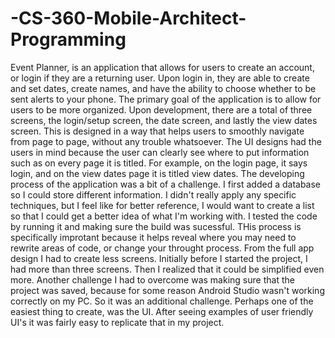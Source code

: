 # -CS-360-Mobile-Architect-Programming
  Event Planner, is an application that allows for users to create an account, or login if they are a returning user. Upon login in, they are able to create and set dates, create names, and have the ability to choose whether to be sent alerts to your phone. The primary goal of the application is to allow for users to be more organized. Upon development, there are a total of three screens, the login/setup screen, the date screen, and lastly the view dates screen. This is designed in a way that helps users to smoothly navigate from page to page, without any trouble whatsoever. The UI designs had the users in mind because the user can clearly see where to put information such as on every page it is titled. For example, on the login page, it says login, and on the view dates page it is titled view dates. The developing process of the application was a bit of a challenge. I first added a database so I could store different information. I didn't really apply any specific techniques, but I feel like for better reference, I would want to create a list so that I could get a better idea of what I'm working with. I tested the code by running it and making sure the build was sucessful. THis process is specifically improtant because it helps reveal where you may need to rewrite areas of code, or change your throught process. From the full app design I had to create less screens. Initially before I started the project, I had more than three screens. Then I realized that it could be simplified even more. Another challenge I had to overcome was making sure that the project was saved, because for some reason Android Studio wasn't working correctly on my PC. So it was an additional challenge. Perhaps one of the easiest thing to create, was the UI. After seeing examples of user friendly UI's it was fairly easy to replicate that in my project. 
